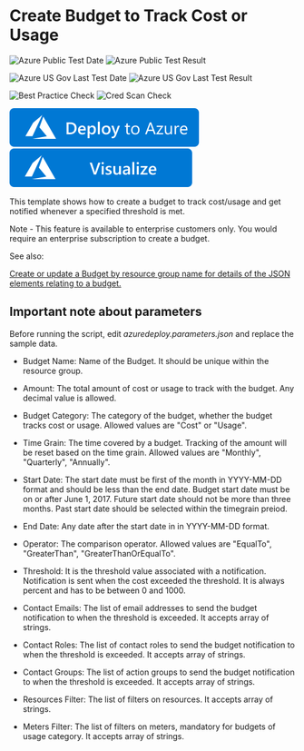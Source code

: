 # Create Budget to Track Cost or Usage

![Azure Public Test Date](https://azurequickstartsservice.blob.core.windows.net/badges/create-budget/PublicLastTestDate.svg)
![Azure Public Test Result](https://azurequickstartsservice.blob.core.windows.net/badges/create-budget/PublicDeployment.svg)

![Azure US Gov Last Test Date](https://azurequickstartsservice.blob.core.windows.net/badges/create-budget/FairfaxLastTestDate.svg)
![Azure US Gov Last Test Result](https://azurequickstartsservice.blob.core.windows.net/badges/create-budget/FairfaxDeployment.svg)

![Best Practice Check](https://azurequickstartsservice.blob.core.windows.net/badges/create-budget/BestPracticeResult.svg)
![Cred Scan Check](https://azurequickstartsservice.blob.core.windows.net/badges/create-budget/CredScanResult.svg)

[![Deploy To Azure](https://raw.githubusercontent.com/Azure/azure-quickstart-templates/master/1-CONTRIBUTION-GUIDE/images/deploytoazure.svg?sanitize=true)](https://portal.azure.com/#create/Microsoft.Template/uri/https%3A%2F%2Fraw.githubusercontent.com%2FAzure%2Fazure-quickstart-templates%2Fmaster%2Fcreate-budget%2Fazuredeploy.json)  [![Visualize](https://raw.githubusercontent.com/Azure/azure-quickstart-templates/master/1-CONTRIBUTION-GUIDE/images/visualizebutton.svg?sanitize=true)](http://armviz.io/#/?load=https%3A%2F%2Fraw.githubusercontent.com%2FAzure%2Fazure-quickstart-templates%2Fmaster%2Fcreate-budget%2Fazuredeploy.json)

This template shows how to create a budget to track cost/usage and get notified whenever a specified threshold is met.

Note - This feature is available to enterprise customers only. You would require an enterprise subscription to create a budget.

See also:

[Create or update a Budget by resource group name for details of the JSON elements relating to a budget.](https://docs.microsoft.com/en-us/rest/api/consumption/budgets/createorupdatebyresourcegroupname)

## Important note about parameters

Before running the script, edit *azuredeploy.parameters.json* and replace the sample data.

- Budget Name: Name of the Budget. It should be unique within the resource group.

- Amount: The total amount of cost or usage to track with the budget. Any decimal value is allowed.

- Budget Category: The category of the budget, whether the budget tracks cost or usage. Allowed values are "Cost" or "Usage".

- Time Grain: The time covered by a budget. Tracking of the amount will be reset based on the time grain. Allowed values are "Monthly", "Quarterly", "Annually".

- Start Date: The start date must be first of the month in YYYY-MM-DD format and should be less than the end date. Budget start date must be on or after June 1, 2017. Future start date should not be more than three months. Past start date should be selected within the timegrain preiod.

- End Date: Any date after the start date in in YYYY-MM-DD format.

- Operator: The comparison operator. Allowed values are "EqualTo", "GreaterThan", "GreaterThanOrEqualTo".

- Threshold: It is the threshold value associated with a notification. Notification is sent when the cost exceeded the threshold. It is always percent and has to be between 0 and 1000.

- Contact Emails: The list of email addresses to send the budget notification to when the threshold is exceeded. It accepts array of strings.

- Contact Roles: The list of contact roles to send the budget notification to when the threshold is exceeded. It accepts array of strings.

- Contact Groups: The list of action groups to send the budget notification to when the threshold is exceeded. It accepts array of strings.

- Resources Filter: The list of filters on resources. It accepts array of strings.

- Meters Filter: The list of filters on meters, mandatory for budgets of usage category. It accepts array of strings.
